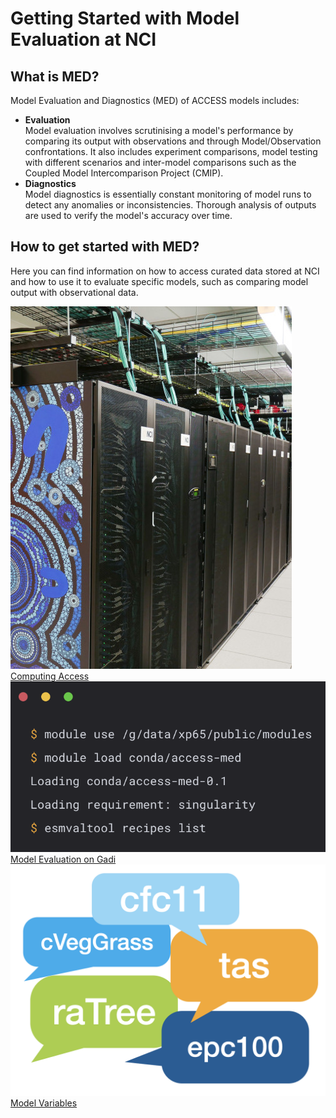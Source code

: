 # Getting Started with Model Evaluation at NCI

<!--Welcome to Model Evaluation and Diagnostics! -->

## What is MED?

Model Evaluation and Diagnostics (MED) of ACCESS models includes:

<ul>
  <li><b>Evaluation</b>
    <br>
    Model evaluation involves scrutinising a model's performance by comparing its output with observations and through Model/Observation confrontations. It also includes experiment comparisons, model testing with different scenarios and inter-model comparisons such as the Coupled Model Intercomparison Project (CMIP).
  <li>
    <b>Diagnostics</b>
    <br>
    Model diagnostics is essentially constant monitoring of model runs to detect any anomalies or inconsistencies. Thorough analysis of outputs are used to verify the model's accuracy over time.
    <br>
</ul>

## How to get started with MED?

Here you can find information on how to access curated data stored at NCI and how to use it to evaluate specific models, such as comparing model output with observational data.

<div class="card-container">
    <a href="../../getting_started" class="vertical-card aspect-ratio1to1">
        <div class="card-image-container">
            <img src="../../assets/model_evaluation/Gadi-19-2.jpg" alt="Computing Access" class="img-cover"></img>
        </div>
        <div class="card-text-container bold">Computing Access</div>
    </a>
    <a href="model_evaluation_getting_started" class="vertical-card aspect-ratio1to1">
        <div class="card-image-container">
            <img src="../../assets/model_evaluation/model_evaluation_conda.png" alt="Model Evaluation on Gadi" class="img-cover" style="object-position: left;"></img>
        </div>
        <div class="card-text-container bold">Model Evaluation on Gadi</div>
    </a>
    <a href="model_variables" class="vertical-card aspect-ratio1to1">
        <div class="card-image-container">
            <img src="../../assets/model_evaluation/model_evaluation_variables.png" alt="Model Variables" class="img-cover"></img>
        </div>
        <div class="card-text-container bold">Model Variables</div>
    </a>
</div>